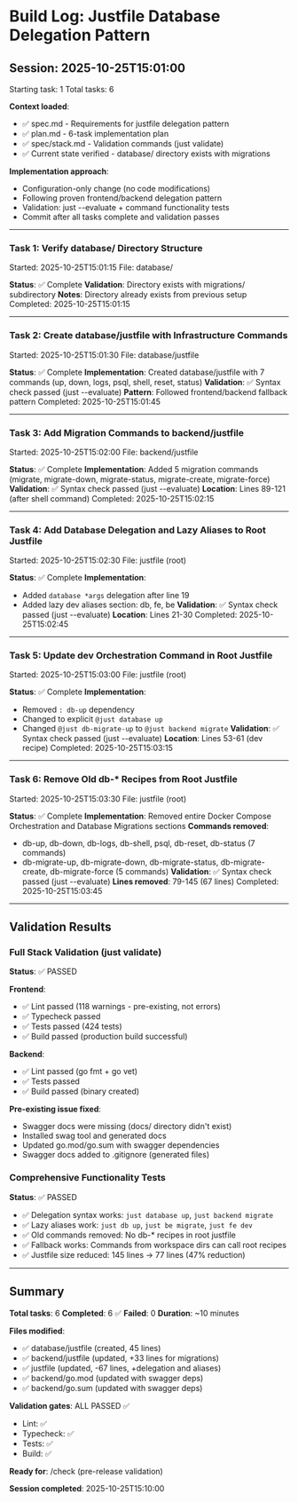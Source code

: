 # Build Log: Justfile Database Delegation Pattern

## Session: 2025-10-25T15:01:00
Starting task: 1
Total tasks: 6

**Context loaded**:
- ✅ spec.md - Requirements for justfile delegation pattern
- ✅ plan.md - 6-task implementation plan
- ✅ spec/stack.md - Validation commands (just validate)
- ✅ Current state verified - database/ directory exists with migrations

**Implementation approach**:
- Configuration-only change (no code modifications)
- Following proven frontend/backend delegation pattern
- Validation: just --evaluate + command functionality tests
- Commit after all tasks complete and validation passes

---

### Task 1: Verify database/ Directory Structure
Started: 2025-10-25T15:01:15
File: database/

**Status**: ✅ Complete
**Validation**: Directory exists with migrations/ subdirectory
**Notes**: Directory already exists from previous setup
Completed: 2025-10-25T15:01:15

---

### Task 2: Create database/justfile with Infrastructure Commands
Started: 2025-10-25T15:01:30
File: database/justfile

**Status**: ✅ Complete
**Implementation**: Created database/justfile with 7 commands (up, down, logs, psql, shell, reset, status)
**Validation**: ✅ Syntax check passed (just --evaluate)
**Pattern**: Followed frontend/backend fallback pattern
Completed: 2025-10-25T15:01:45

---

### Task 3: Add Migration Commands to backend/justfile
Started: 2025-10-25T15:02:00
File: backend/justfile

**Status**: ✅ Complete
**Implementation**: Added 5 migration commands (migrate, migrate-down, migrate-status, migrate-create, migrate-force)
**Validation**: ✅ Syntax check passed (just --evaluate)
**Location**: Lines 89-121 (after shell command)
Completed: 2025-10-25T15:02:15

---

### Task 4: Add Database Delegation and Lazy Aliases to Root Justfile
Started: 2025-10-25T15:02:30
File: justfile (root)

**Status**: ✅ Complete
**Implementation**:
- Added `database *args` delegation after line 19
- Added lazy dev aliases section: db, fe, be
**Validation**: ✅ Syntax check passed (just --evaluate)
**Location**: Lines 21-30
Completed: 2025-10-25T15:02:45

---

### Task 5: Update dev Orchestration Command in Root Justfile
Started: 2025-10-25T15:03:00
File: justfile (root)

**Status**: ✅ Complete
**Implementation**:
- Removed `: db-up` dependency
- Changed to explicit `@just database up`
- Changed `@just db-migrate-up` to `@just backend migrate`
**Validation**: ✅ Syntax check passed (just --evaluate)
**Location**: Lines 53-61 (dev recipe)
Completed: 2025-10-25T15:03:15

---

### Task 6: Remove Old db-* Recipes from Root Justfile
Started: 2025-10-25T15:03:30
File: justfile (root)

**Status**: ✅ Complete
**Implementation**: Removed entire Docker Compose Orchestration and Database Migrations sections
**Commands removed**:
- db-up, db-down, db-logs, db-shell, psql, db-reset, db-status (7 commands)
- db-migrate-up, db-migrate-down, db-migrate-status, db-migrate-create, db-migrate-force (5 commands)
**Validation**: ✅ Syntax check passed (just --evaluate)
**Lines removed**: 79-145 (67 lines)
Completed: 2025-10-25T15:03:45

---

## Validation Results

### Full Stack Validation (just validate)
**Status**: ✅ PASSED

**Frontend**:
- ✅ Lint passed (118 warnings - pre-existing, not errors)
- ✅ Typecheck passed
- ✅ Tests passed (424 tests)
- ✅ Build passed (production build successful)

**Backend**:
- ✅ Lint passed (go fmt + go vet)
- ✅ Tests passed
- ✅ Build passed (binary created)

**Pre-existing issue fixed**:
- Swagger docs were missing (docs/ directory didn't exist)
- Installed swag tool and generated docs
- Updated go.mod/go.sum with swagger dependencies
- Swagger docs added to .gitignore (generated files)

### Comprehensive Functionality Tests
**Status**: ✅ PASSED

- ✅ Delegation syntax works: `just database up`, `just backend migrate`
- ✅ Lazy aliases work: `just db up`, `just be migrate`, `just fe dev`
- ✅ Old commands removed: No db-* recipes in root justfile
- ✅ Fallback works: Commands from workspace dirs can call root recipes
- ✅ Justfile size reduced: 145 lines → 77 lines (47% reduction)

---

## Summary

**Total tasks**: 6
**Completed**: 6 ✅
**Failed**: 0
**Duration**: ~10 minutes

**Files modified**:
- ✅ database/justfile (created, 45 lines)
- ✅ backend/justfile (updated, +33 lines for migrations)
- ✅ justfile (updated, -67 lines, +delegation and aliases)
- ✅ backend/go.mod (updated with swagger deps)
- ✅ backend/go.sum (updated with swagger deps)

**Validation gates**: ALL PASSED ✅
- Lint: ✅
- Typecheck: ✅
- Tests: ✅
- Build: ✅

**Ready for**: /check (pre-release validation)

**Session completed**: 2025-10-25T15:10:00
